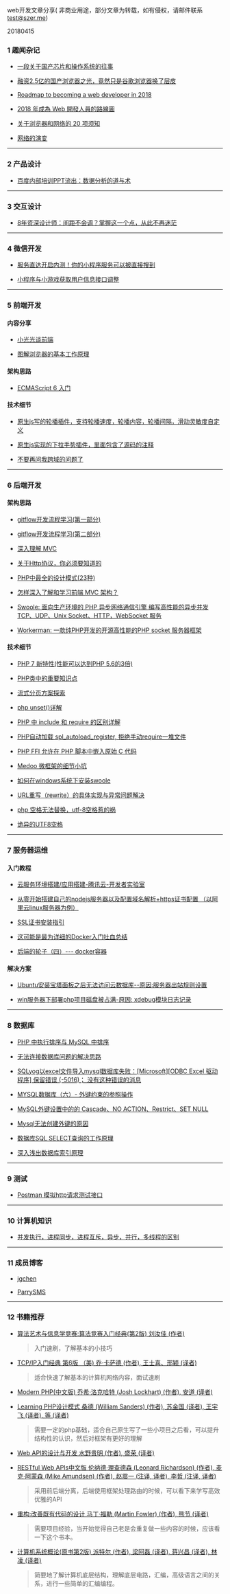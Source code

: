 web开发文章分享( 非商业用途，部分文章为转载，如有侵权，请邮件联系 test@szer.me)

20180415

### 1 趣闻杂记

- [一段关于国产芯片和操作系统的往事](https://mp.weixin.qq.com/s/w63uRu-yT12Pmt9GYiNDvQ)

- [融资2.5亿的国产浏览器之光，竟然只是谷歌浏览器换了层皮](https://mp.weixin.qq.com/s/8N-a68KEeJQM3FzQi_eYyg)

- [Roadmap to becoming a web developer in 2018](https://github.com/kamranahmedse/developer-roadmap)

- [2018 年成為 Web 開發人員的路線圖](https://gitee.com/guanguans/developer-roadmap-chinese)

- [关于浏览器和网络的 20 项须知](http://www.20thingsilearned.com/zh-CN/home)

- [网络的演变](http://www.evolutionoftheweb.com/?hl=zh-cn)

---------
### 2 产品设计

- [百度内部培训PPT流出：数据分析的道与术](https://mp.weixin.qq.com/s/pQKBd6paibNcLt8odAKfqw)

----------  
### 3 交互设计

- [8年资深设计师：间距不会调？掌握这一个点，从此不再迷茫](https://mp.weixin.qq.com/s/LwIH_EIXqIXp3-D5qAF5Tw)

----------  
### 4 微信开发

- [服务直达开启内测！你的小程序服务可以被直接搜到](https://mp.weixin.qq.com/s/UPF-I8BhAUCIjk0K91_x8Q) 

- [小程序与小游戏获取用户信息接口调整](https://mp.weixin.qq.com/cgi-bin/announce?action=getannouncement&announce_id=11524128456FDRhq&version=6206021b&lang=zh_CN&ascene=1&devicetype=Windows+10&winzoom=1)

----------  
### 5 前端开发

#### 内容分享

- [小光光谈前端](https://segmentfault.com/a/1190000015796055)

- [图解浏览器的基本工作原理](https://zhuanlan.zhihu.com/p/47407398)

#### 架构思路

- [ECMAScript 6 入门](http://es6.ruanyifeng.com/#README)

#### 技术细节

- [原生js写的轮播插件，支持轮播速度，轮播内容，轮播间隔，滑动灵敏度自定义](https://github.com/jgchenu/slide.js)

- [原生js实现的下拉手势插件，里面包含了源码的注释](https://github.com/jgchenu/dropDown)

- [不要再问我跨域的问题了](https://segmentfault.com/a/1190000015597029)


----------  
### 6 后端开发

#### 架构思路

- [gitflow开发流程学习(第一部分)](https://www.imooc.com/article/35001)

- [gitflow开发流程学习(第二部分)](https://www.imooc.com/article/36544)

- [深入理解 MVC](https://zhuanlan.zhihu.com/p/35680070)

- [关于Http协议，你必须要知道的](https://www.imooc.com/article/255877)

- [PHP中最全的设计模式(23种)](https://my.oschina.net/botkenni/blog/1603660)

- [怎样深入了解和学习前端 MVC 架构？](https://www.zhihu.com/question/20135390)

- [Swoole: 面向生产环境的 PHP 异步网络通信引擎 编写高性能的异步并发 TCP、UDP、Unix Socket、HTTP，WebSocket 服务](https://linkeddestiny.gitbooks.io/easy-swoole/content/book/preface.html)

- [Workerman: 一款纯PHP开发的开源高性能的PHP socket 服务器框架](http://doc.workerman.net/)

#### 技术细节

- [PHP 7 新特性(性能可以达到PHP 5.6的3倍) ](http://www.runoob.com/php/php7-new-features.html)

- [PHP类中的重要知识点](https://blog.csdn.net/u011871037/article/details/51580008) 

- [流式分页方案探索](https://aotu.io/notes/2017/06/27/infinite-scrolling/index.html)

- [php unset()详解](https://blog.csdn.net/belen_xue/article/details/53555798)

- [PHP 中 include 和 require 的区别详解](http://www.runoob.com/w3cnote/php-different-include-and-require.html)

- [PHP自动加载 spl_autoload_register, 拒绝手动require一堆文件](https://blog.csdn.net/zhou16333/article/details/71305985)

- [PHP FFI 允许在 PHP 脚本中嵌入原始 C 代码](https://mp.weixin.qq.com/s/nBwvmw3vQ67FU3hLCyGudw)

- [Medoo 微框架的细节小坑](https://blog.csdn.net/parrysms/article/details/79198276)

- [如何在windows系统下安装swoole](https://www.cnblogs.com/itsuibi/p/8995137.html)

- [URL重写（rewrite）的具体实现与异常问题解决](http://exp.szer.me/parry/blog/wordpress/index.php/2018/08/27/rewrite/)

- [php 空格无法替换，utf-8空格惹的祸](https://www.cnblogs.com/oldphper/p/4128138.html)

- [诡异的UTF8空格](https://my.oschina.net/thumber/blog/52810)


----------  
### 7 服务器运维

#### 入门教程

- [云服务环境搭建/应用搭建-腾讯云-开发者实验室](https://cloud.tencent.com/developer/labs/gallery)

- [从零开始搭建自己的nodejs服务器以及配置域名解析+https证书配置 （以阿里云linux服务器为例）](https://segmentfault.com/a/1190000014380487)

- [SSL证书安装指引](https://cloud.tencent.com/document/product/400/4143)

- [这可能是最为详细的Docker入门吐血总结](https://www.imooc.com/article/255015)

- [后端的轮子（四）--- docker容器](https://segmentfault.com/a/1190000006245007)

#### 解决方案

- [ Ubuntu安装宝塔面板之后无法访问云数据库--原因:服务器出站规则设置](https://blog.csdn.net/parrysms/article/details/79606582)

- [ win服务器下部署php项目磁盘被占满-原因: xdebug模块日志记录 ](https://blog.csdn.net/parrysms/article/details/78588376)

----------  
### 8 数据库

- [PHP 中执行排序与 MySQL 中排序 ](http://dbanotes.net/arch/php_mysql_sort.html)

- [无法连接数据库问题的解决思路](https://blog.csdn.net/parrysms/article/details/79797475)

- [SQLyog以excel文件导入mysql数据库失败：[Microsoft][ODBC Excel 驱动程序] 保留错误 (-5016)； 没有这种错误的消息](https://blog.csdn.net/parrysms/article/details/78592479)

- [MYSQL数据库（六）- 外键约束的参照操作](https://blog.csdn.net/bobo89455100/article/details/72882872)

- [MySQL外键设置中的的 Cascade、NO ACTION、Restrict、SET NULL](https://blog.csdn.net/tolcf/article/details/39034169)

- [Mysql无法创建外键的原因](https://blog.csdn.net/wangpeng047/article/details/19624351)

- [数据库SQL SELECT查询的工作原理](http://www.nowamagic.net/librarys/veda/detail/1923)

- [深入浅出数据库索引原理](https://www.cnblogs.com/aspwebchh/p/6652855.html)

----------  
### 9 测试

- [Postman 模拟http请求测试接口](https://zhuanlan.zhihu.com/p/37853392)

---------
### 10 计算机知识

- [并发执行，进程同步，进程互斥，异步，并行，多线程的区别](https://blog.csdn.net/yjk13703623757/article/details/78029206)

---------
### 11 成员博客

- [jgchen](http://jgchen.xin)

- [ParrySMS](http://exp.szer.me/parry/blog/wordpress/)
 

 ---------
 
### 12 书籍推荐

- [算法艺术与信息学竞赛:算法竞赛入门经典(第2版) 刘汝佳 (作者)](https://www.amazon.cn/dp/B00KVZ43PW/ref=sr_1_1?s=books&ie=UTF8&qid=1542965220)
	>入门速刷，了解基本的小技巧

	
- [TCP/IP入门经典 第6版 （美) 乔·卡萨德 (作者), 王士喜、邢颖 (译者)](https://www.amazon.cn/dp/B07CPC39HK/ref=sr_1_1?ie=UTF8&qid=1542964350)
	>适合快速了解基本的计算机网络内容，面试速刷


- [Modern PHP(中文版) 乔希·洛克哈特 (Josh Lockhart) (作者), 安道 (译者)](https://www.amazon.cn/dp/B016MGW5G2/ref=sr_1_1?ie=UTF8&qid=1542964533)
- [Learning PHP设计模式 桑德 (William Sanders) (作者), 苏金国 (译者), 王宇飞 (译者), 等 (译者)](https://www.amazon.cn/dp/B00IJR2O9Q/ref=sr_1_1?ie=UTF8&qid=1542964732)
	>需要一定的php基础，适合自己原生写了一些小项目之后看，可以提升结构性的认识，然后对框架有更好的理解

	

- [Web API的设计与开发 水野贵明 (作者), 盛荣 (译者)](https://www.amazon.cn/dp/B071GB3SLQ/ref=sr_1_1?s=books&ie=UTF8&qid=1542965015)
- [RESTful Web APIs中文版 伦纳德·理查德森 (Leonard Richardson) (作者), 麦克·阿蒙森 (Mike Amundsen) (作者), 赵震一 (注译, 译者), 李哲 (注译, 译者)](https://www.amazon.cn/dp/B00KWGEI64/ref=sr_1_5?s=books&ie=UTF8&qid=1542965134)
	>采用前后端分离，后端使用框架处理路由的时候，可以看下来学写高效优雅的API

	

- [重构:改善既有代码的设计 马丁·福勒 (Martin Fowler) (作者), 熊节 (译者)](https://www.amazon.cn/dp/B011LPUB42/ref=sr_1_1?s=books&ie=UTF8&qid=1542964920)
	>需要项目经验，当开始觉得自己老是会重复做一些内容的时候，应该看一下这个书本。

	

- [计算机系统概论(原书第2版) 派特尔 (作者), 梁阿磊 (译者), 蒋兴昌 (译者), 林凌 (译者)](https://www.amazon.cn/dp/B0011F9OQE/ref=sr_1_1?s=books&ie=UTF8&qid=1542965456)
	>简要地了解计算机底层结构，理解底层电路，汇编，高级语言之间的关系，进行一些简单的汇编编程。